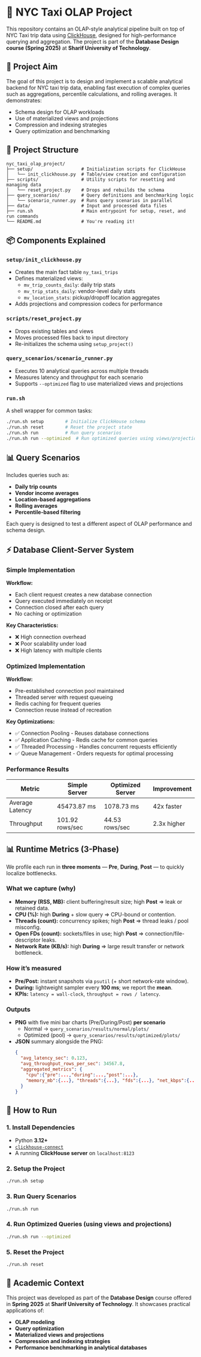 # 🗽 NYC Taxi OLAP Project

This repository contains an OLAP-style analytical pipeline built on top of NYC Taxi trip data using [ClickHouse](https://clickhouse.com/), designed for high-performance querying and aggregation. The project is part of the **Database Design course (Spring 2025)** at **Sharif University of Technology**.

## 🎯 Project Aim

The goal of this project is to design and implement a scalable analytical backend for NYC taxi trip data, enabling fast execution of complex queries such as aggregations, percentile calculations, and rolling averages. It demonstrates:

- Schema design for OLAP workloads
- Use of materialized views and projections
- Compression and indexing strategies
- Query optimization and benchmarking

## 🧱 Project Structure

```
nyc_taxi_olap_project/
├── setup/                  # Initialization scripts for ClickHouse
│   └── init_clickhouse.py  # Table/view creation and configuration
├── scripts/                # Utility scripts for resetting and managing data
│   └── reset_project.py    # Drops and rebuilds the schema
├── query_scenarios/        # Query definitions and benchmarking logic
│   └── scenario_runner.py  # Runs query scenarios in parallel
├── data/                   # Input and processed data files
├── run.sh                  # Main entrypoint for setup, reset, and run commands
└── README.md               # You're reading it!
```

## 📦 Components Explained

### `setup/init_clickhouse.py`
- Creates the main fact table `ny_taxi_trips`
- Defines materialized views:
  - `mv_trip_counts_daily`: daily trip stats
  - `mv_trip_stats_daily`: vendor-level daily stats
  - `mv_location_stats`: pickup/dropoff location aggregates
- Adds projections and compression codecs for performance

### `scripts/reset_project.py`
- Drops existing tables and views
- Moves processed files back to input directory
- Re-initializes the schema using `setup_project()`

### `query_scenarios/scenario_runner.py`
- Executes 10 analytical queries across multiple threads
- Measures latency and throughput for each scenario
- Supports `--optimized` flag to use materialized views and projections

### `run.sh`
A shell wrapper for common tasks:
```bash
./run.sh setup        # Initialize ClickHouse schema
./run.sh reset        # Reset the project state
./run.sh run          # Run query scenarios
./run.sh run --optimized  # Run optimized queries using views/projections
```


## 📊 Query Scenarios

Includes queries such as:

- **Daily trip counts**
- **Vendor income averages**
- **Location-based aggregations**
- **Rolling averages**
- **Percentile-based filtering**

Each query is designed to test a different aspect of OLAP performance and schema design.

## ⚡ Database Client-Server System

### Simple Implementation

**Workflow:**
- Each client request creates a new database connection
- Query executed immediately on receipt
- Connection closed after each query
- No caching or optimization

**Key Characteristics:**
- ❌ High connection overhead
- ❌ Poor scalability under load
- ❌ High latency with multiple clients

### Optimized Implementation

**Workflow:**
- Pre-established connection pool maintained
- Threaded server with request queueing
- Redis caching for frequent queries
- Connection reuse instead of recreation

**Key Optimizations:**
- ✅ Connection Pooling - Reuses database connections
- ✅ Application Caching - Redis cache for common queries
- ✅ Threaded Processing - Handles concurrent requests efficiently
- ✅ Queue Management - Orders requests for optimal processing

### Performance Results

| Metric | Simple Server | Optimized Server | Improvement |
|--------|---------------|------------------|-------------|
| Average Latency | 45473.87 ms | 1078.73 ms | 42x faster |
| Throughput | 101.92 rows/sec | 44.53 rows/sec | 2.3x higher |

## 📊 Runtime Metrics (3-Phase)

We profile each run in **three moments** — **Pre**, **During**, **Post** — to quickly localize bottlenecks.

### What we capture (why)
- **Memory (RSS, MB):** client buffering/result size; high **Post** ⇒ leak or retained data.
- **CPU (%):** high **During** + slow query ⇒ CPU-bound or contention.
- **Threads (count):** concurrency spikes; high **Post** ⇒ thread leaks / pool misconfig.
- **Open FDs (count):** sockets/files in use; high **Post** ⇒ connection/file-descriptor leaks.
- **Network Rate (KB/s):** high **During** ⇒ large result transfer or network bottleneck.

### How it’s measured
- **Pre/Post:** instant snapshots via `psutil` (+ short network-rate window).  
- **During:** lightweight sampler every **100 ms**; we report the **mean**.  
- **KPIs:** `latency = wall-clock`, `throughput = rows / latency`.

### Outputs
- **PNG** with five mini bar charts (Pre/During/Post) **per scenario**  
  - Normal → `query_scenarios/results/normal/plots/`  
  - Optimized (pool) → `query_scenarios/results/optimized/plots/`
- **JSON** summary alongside the PNG:
  ```json
  {
    "avg_latency_sec": 0.123,
    "avg_throughput_rows_per_sec": 34567.8,
    "aggregated_metrics": {
      "cpu":{"pre":...,"during":...,"post":...},
      "memory_mb":{...}, "threads":{...}, "fds":{...}, "net_kbps":{...}
    }
  }

## 🚀 How to Run

### 1. Install Dependencies

- Python **3.12+**
- [`clickhouse-connect`](https://pypi.org/project/clickhouse-connect/)
- A running **ClickHouse server** on `localhost:8123`

### 2. Setup the Project

```bash
./run.sh setup
```

### 3. Run Query Scenarios

```bash
./run.sh run
```

### 4. Run Optimized Queries (using views and projections)

```bash
./run.sh run --optimized
```

### 5. Reset the Project

```bash
./run.sh reset
```

## 🏫 Academic Context

This project was developed as part of the **Database Design** course offered in **Spring 2025** at **Sharif University of Technology**. It showcases practical applications of:

- **OLAP modeling**
- **Query optimization**
- **Materialized views and projections**
- **Compression and indexing strategies**
- **Performance benchmarking in analytical databases**
